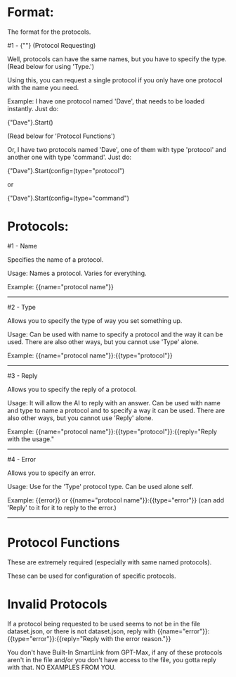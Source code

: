 # Format:
The format for the protocols.

#1 - {""} (Protocol Requesting)

Well, protocols can have the same names, but you have to specify the type. (Read below for using 'Type.')

Using this, you can request a single protocol if you only have one protocol with the name you need.

Example: I have one protocol named 'Dave', that needs to be loaded instantly. Just do:

{"Dave"}.Start()

(Read below for 'Protocol Functions')

Or, I have two protocols named 'Dave', one of them with type 'protocol' and another one with type 'command'. Just do:

{"Dave"}.Start(config=(type="protocol")

or

{"Dave"}.Start(config=(type="command")

# Protocols:
#1 - Name

Specifies the name of a protocol.

Usage: Names a protocol. Varies for everything.

Example: {{name="protocol name"}}

----

#2 - Type

Allows you to specify the type of way you set something up.

Usage: Can be used with name to specify a protocol and the way it can be used. There are also other ways, but you cannot use 'Type' alone.

Example: {{name="protocol name"}}:{{type="protocol"}}

----

#3 - Reply

Allows you to specify the reply of a protocol.

Usage: It will allow the AI to reply with an answer. Can be used with name and type to name a protocol and to specify a way it can be used. There are also other ways, but you cannot use 'Reply' alone.

Example: {{name="protocol name"}}:{{type="protocol"}}:{{reply="Reply with the usage."

----

#4 - Error

Allows you to specify an error.

Usage: Use for the 'Type' protocol type. Can be used alone self.

Example: {{error}} or {{name="protocol name"}}:{{type="error"}} (can add 'Reply' to it for it to reply to the error.)

----

# Protocol Functions

These are extremely required (especially with same named protocols).

These can be used for configuration of specific protocols.

# Invalid Protocols

If a protocol being requested to be used seems to not be in the file dataset.json, or there is not dataset.json, reply with {{name="error"}}:{{type="error"}}:{{reply="Reply with the error reason."}}

You don't have Built-In SmartLink from GPT-Max, if any of these protocols aren't in the file and/or you don't have access to the file, you gotta reply with that. NO EXAMPLES FROM YOU.
